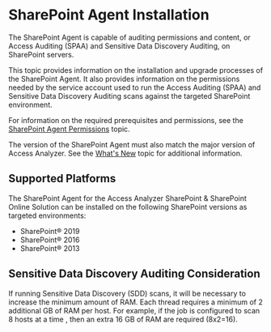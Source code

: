 # SharePoint Agent Installation

The SharePoint Agent is capable of auditing permissions and content, or Access Auditing (SPAA) and
Sensitive Data Discovery Auditing, on SharePoint servers.

This topic provides information on the installation and upgrade processes of the SharePoint Agent.
It also provides information on the permissions needed by the service account used to run the Access
Auditing (SPAA) and Sensitive Data Discovery Auditing scans against the targeted SharePoint
environment.

For information on the required prerequisites and permissions, see the
[SharePoint Agent Permissions](/docs/accessanalyzer/12.0/getting-started/requirements/solutions/sharepoint/agentpermissions.md) topic.

The version of the SharePoint Agent must also match the major version of Access Analyzer. See the
[What's New](/docs/accessanalyzer/12.0/whats-new.md) topic for additional information.

## Supported Platforms

The SharePoint Agent for the Access Analyzer SharePoint & SharePoint Online Solution can be
installed on the following SharePoint versions as targeted environments:

- SharePoint® 2019
- SharePoint® 2016
- SharePoint® 2013

## Sensitive Data Discovery Auditing Consideration

If running Sensitive Data Discovery (SDD) scans, it will be necessary to increase the minimum amount
of RAM. Each thread requires a minimum of 2 additional GB of RAM per host. For example, if the job
is configured to scan 8 hosts at a time , then an extra 16 GB of RAM are required (8x2=16).
